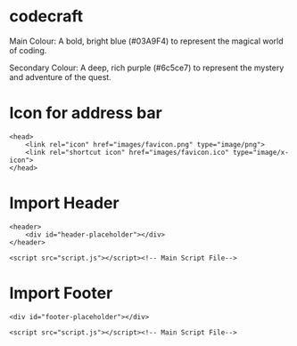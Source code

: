 # codecraft
Main Colour: A bold, bright blue (#03A9F4) to represent the magical world of coding.

Secondary Colour: A deep, rich purple (#6c5ce7) to represent the mystery and adventure of the quest.

# Icon for address bar
<!-- Address Bar Icon -->
	<head>
		<link rel="icon" href="images/favicon.png" type="image/png">
		<link rel="shortcut icon" href="images/favicon.ico" type="image/x-icon">
	</head>
<!-- Address Bar Icon -->

# Import Header
<!-- Header / Nav Bar -->
	<header>
    	<div id="header-placeholder"></div>
	</header>
<!-- Header / Nav Bar -->
	<script src="script.js"></script><!-- Main Script File-->

# Import Footer 
<!-- Include Footer -->
    <div id="footer-placeholder"></div>
<!-- Include Footer -->
	<script src="script.js"></script><!-- Main Script File-->